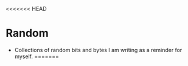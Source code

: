 <<<<<<< HEAD
# Random

- Collections of random bits and bytes I am writing as a reminder for myself.
=======
